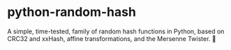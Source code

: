 # python-random-hash
A simple, time-tested, family of random hash functions in Python, based on CRC32 and xxHash, affine transformations, and the Mersenne Twister. 🎲

